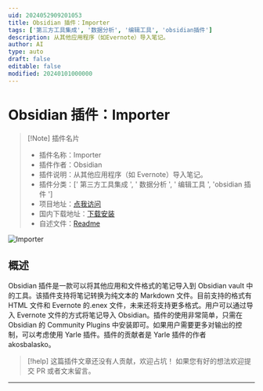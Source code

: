 ```yaml
---
uid: 2024052909201053
title: Obsidian 插件：Importer
tags: ['第三方工具集成', '数据分析', '编辑工具', 'obsidian插件']
description: 从其他应用程序（如Evernote）导入笔记。
author: AI
type: auto
draft: false
editable: false
modified: 20240101000000
---
```


# Obsidian 插件：Importer

> [!Note] 插件名片
> - 插件名称：Importer
> - 插件作者：Obsidian
> - 插件说明：从其他应用程序（如 Evernote）导入笔记。
> - 插件分类：[' 第三方工具集成 ', ' 数据分析 ', ' 编辑工具 ', 'obsidian 插件 ']
> - 项目地址：[点我访问](https://github.com/obsidianmd/obsidian-importer)
> - 国内下载地址：[下载安装](https://pkmer.cn/products/plugin/pluginMarket/?obsidian-importer)
> - 自述文件：[Readme](https://ghproxy.net/https://raw.githubusercontent.com/obsidianmd/obsidian-importer/master/README.md)

![Importer](https://cdn.pkmer.cn/covers/obsidian-importer.png!pkmer)

## 概述

Obsidian 插件是一款可以将其他应用和文件格式的笔记导入到 Obsidian vault 中的工具。该插件支持将笔记转换为纯文本的 Markdown 文件。目前支持的格式有 HTML 文件和 Evernote 的.enex 文件，未来还将支持更多格式。用户可以通过导入 Evernote 文件的方式将笔记导入 Obsidian。插件的使用非常简单，只需在 Obsidian 的 Community Plugins 中安装即可。如果用户需要更多对输出的控制，可以考虑使用 Yarle 插件。插件的贡献者是 Yarle 插件的作者 akosbalasko。

> [!help]
> 这篇插件文章还没有人贡献，欢迎占坑！
> 如果您有好的想法欢迎提交 PR 或者文末留言。

---



